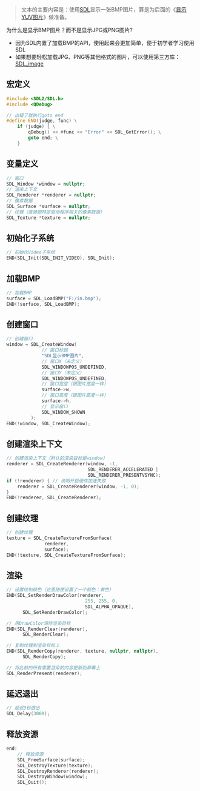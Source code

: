> 文本的主要内容是：使用[SDL](https://www.cnblogs.com/mjios/p/14581738.html#toc_title_1)显示一张BMP图片，算是为后面的《[显示YUV图片](https://www.cnblogs.com/mjios/p/14733965.html)》做准备。

为什么是显示BMP图片？而不是显示JPG或PNG图片?

- 因为SDL内置了加载BMP的API，使用起来会更加简单，便于初学者学习使用SDL
- 如果想要轻松加载JPG、PNG等其他格式的图片，可以使用第三方库：[SDL_image](https://www.libsdl.org/projects/SDL_image/)

## 宏定义

```cpp
#include <SDL2/SDL.h>
#include <QDebug>

// 出错了就执行goto end
#define END(judge, func) \
    if (judge) { \
        qDebug() << #func << "Error" << SDL_GetError(); \
        goto end; \
    }
```

## 变量定义

```cpp
// 窗口
SDL_Window *window = nullptr;
// 渲染上下文
SDL_Renderer *renderer = nullptr;
// 像素数据
SDL_Surface *surface = nullptr;
// 纹理（直接跟特定驱动程序相关的像素数据）
SDL_Texture *texture = nullptr;
```

## 初始化子系统

```cpp
// 初始化Video子系统
END(SDL_Init(SDL_INIT_VIDEO), SDL_Init);
```

## 加载BMP

```cpp
// 加载BMP
surface = SDL_LoadBMP("F:/in.bmp");
END(!surface, SDL_LoadBMP);
```

## 创建窗口

```cpp
// 创建窗口
window = SDL_CreateWindow(
             // 窗口标题
             "SDL显示BMP图片",
             // 窗口X（未定义）
             SDL_WINDOWPOS_UNDEFINED,
             // 窗口Y（未定义）
             SDL_WINDOWPOS_UNDEFINED,
             // 窗口宽度（跟图片宽度一样）
             surface->w,
             // 窗口高度（跟图片高度一样）
             surface->h,
             // 显示窗口
             SDL_WINDOW_SHOWN
         );
END(!window, SDL_CreateWindow);
```

## 创建渲染上下文

```cpp
// 创建渲染上下文（默认的渲染目标是window）
renderer = SDL_CreateRenderer(window, -1,
                              SDL_RENDERER_ACCELERATED |
                              SDL_RENDERER_PRESENTVSYNC);
if (!renderer) { // 说明开启硬件加速失败
    renderer = SDL_CreateRenderer(window, -1, 0);
}
END(!renderer, SDL_CreateRenderer);
```

## 创建纹理

```cpp
// 创建纹理
texture = SDL_CreateTextureFromSurface(
              renderer,
              surface);
END(!texture, SDL_CreateTextureFromSurface);
```

## 渲染

```cpp
// 设置绘制颜色（这里随便设置了一个颜色：黄色）
END(SDL_SetRenderDrawColor(renderer,
                             255, 255, 0,
                             SDL_ALPHA_OPAQUE),
      SDL_SetRenderDrawColor);

// 用DrawColor清除渲染目标
END(SDL_RenderClear(renderer),
      SDL_RenderClear);

// 复制纹理到渲染目标上
END(SDL_RenderCopy(renderer, texture, nullptr, nullptr),
      SDL_RenderCopy);

// 将此前的所有需要渲染的内容更新到屏幕上
SDL_RenderPresent(renderer);
```

## 延迟退出

```cpp
// 延迟3秒退出
SDL_Delay(3000);
```

## 释放资源

```cpp
end:
    // 释放资源
    SDL_FreeSurface(surface);
    SDL_DestroyTexture(texture);
    SDL_DestroyRenderer(renderer);
    SDL_DestroyWindow(window);
    SDL_Quit();
```